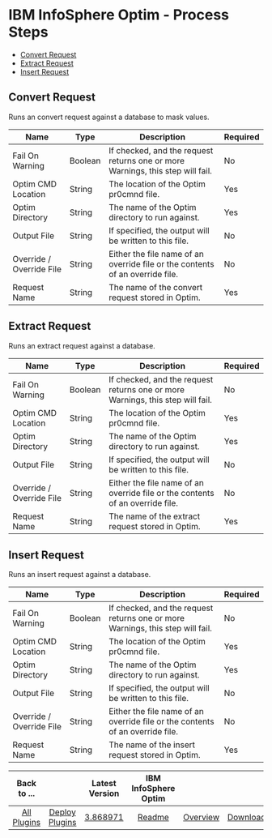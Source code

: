 
# IBM InfoSphere Optim - Process Steps

* [Convert Request](#convert_request)
* [Extract Request](#extract_request)
* [Insert Request](#insert_request)


## Convert Request

Runs an convert request against a database to mask values.


| Name | Type | Description                                                                                                          | Required |
| ---- | ---- | -------------------------------------------------------------------------------------------------------------------- | -------- |
| Fail On Warning | Boolean | If checked, and the request returns one or more Warnings, this step will fail. | No |
| Optim CMD Location | String | The location of the Optim pr0cmnd file. | Yes |
| Optim Directory | String | The name of the Optim directory to run against. | Yes |
| Output File | String | If specified, the output will be written to this file. | No |
| Override / Override File | String | Either the file name of an override file or the contents of an override file. | No |
| Request Name | String | The name of the convert request stored in Optim. | Yes |

## Extract Request

Runs an extract request against a database.


| Name | Type | Description                                                                                                          | Required |
| ---- | ---- | -------------------------------------------------------------------------------------------------------------------- | -------- |
| Fail On Warning | Boolean | If checked, and the request returns one or more Warnings, this step will fail. | No |
| Optim CMD Location | String | The location of the Optim pr0cmnd file. | Yes |
| Optim Directory | String | The name of the Optim directory to run against. | Yes |
| Output File | String | If specified, the output will be written to this file. | No |
| Override / Override File | String | Either the file name of an override file or the contents of an override file. | No |
| Request Name | String | The name of the extract request stored in Optim. | Yes |

## Insert Request

Runs an insert request against a database.


| Name | Type | Description                                                                                                          | Required |
| ---- | ---- | -------------------------------------------------------------------------------------------------------------------- | -------- |
| Fail On Warning | Boolean | If checked, and the request returns one or more Warnings, this step will fail. | No |
| Optim CMD Location | String | The location of the Optim pr0cmnd file. | Yes |
| Optim Directory | String | The name of the Optim directory to run against. | Yes |
| Output File | String | If specified, the output will be written to this file. | No |
| Override / Override File | String | Either the file name of an override file or the contents of an override file. | No |
| Request Name | String | The name of the insert request stored in Optim. | Yes |



|Back to ...||Latest Version|IBM InfoSphere Optim |||
| :---: | :---: | :---: | :---: | :---: | :---: |
|[All Plugins](../../index.md)|[Deploy Plugins](../README.md)|[3.868971](https://raw.githubusercontent.com/UrbanCode/IBM-UCD-PLUGINS/main/files/optim/optim-3.868971.zip)|[Readme](README.md)|[Overview](overview.md)|[Downloads](downloads.md)|
